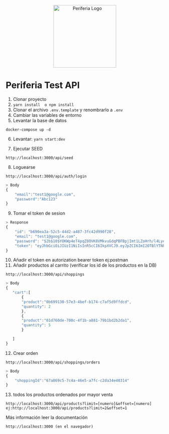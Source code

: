 <p align="center" style="background:'blue';">
  <a href="http://nestjs.com/" target="blank"><img src="https://periferiaitgroup.com/wp-content/uploads/2022/09/periferia-it-corp-logo.svg" width="200" alt="Periferia Logo" /></a>
</p>


# Periferia Test API

1. Clonar proyecto
2. ```yarn install  o npm install```
3. Clonar el archivo ```.env.template``` y renombrarlo a ```.env```
4. Cambiar las variables de entorno
5. Levantar la base de datos
```
docker-compose up -d
```

6. Levantar: ```yarn start:dev```

7. Ejecutar SEED 
```
http://localhost:3000/api/seed
```

8. Loguearse
```
http://localhost:3000/api/auth/login
```
```ts
> Body
{
    "email":"test1@google.com",
    "password":"Abc123"
}
```

9. Tomar el token de sesion
```ts
> Response
{
    "id": "b690ea3a-52c5-44d2-a487-3fc42d990f28",
    "email": "test1@google.com",
    "password": "$2b$10$YOKWp4eT4pqZ8OVK8VMkvuGdqPBFBpjImt1LZoHrh/l4Lye/lBAVK",
    "token": "eyJhbGciOiJIUzI1NiIsInR5cCI6IkpXVCJ9.eyJpZCI6ImI2OTBlYTNhLTUyYzUtNDRkMi1hNDg3LTNmYzQyZDk5MGYyOCIsImlhdCI6MTY3MzU4MTA4NiwiZXhwIjoxNjczNTg4Mjg2fQ.iT7EpTFqNFhaCWd6qeIoF7Iev600lzSR8WHa2ejeI_M"
}
```
10. Añadir el token en autorization bearer token ej:postman
11. Añadir productos al carrito (verificar los id de los productos en la DB)
```
http://localhost:3000/api/shoppings
```
```ts
> Body
{
   "cart":[
       {
       "product":"0b699130-57e3-4bef-b174-c7af5d9ffdcd",
       "quantity": 2
       }, 
       {
       "product":"01d760de-700c-4f1b-a881-79b1bd2b2da1",
       "quantity": 5
       }

   ] 
}
```
12. Crear orden
```
http://localhost:3000/api/shoppings/orders
```
```ts
> Body
{
    "shoppingId":"67a869c5-7c4a-46e5-a7fc-c2da34e40314"
}
```
13. todos los productos ordenados por mayor venta
```
http://localhost:3000/api/products?limit=[numero]&offset=[numero] ej:http://localhost:3000/api/products?limit=2&offset=1
```

Más información leer la documentación
```
http://localhost:3000 (en el navegador)
```
